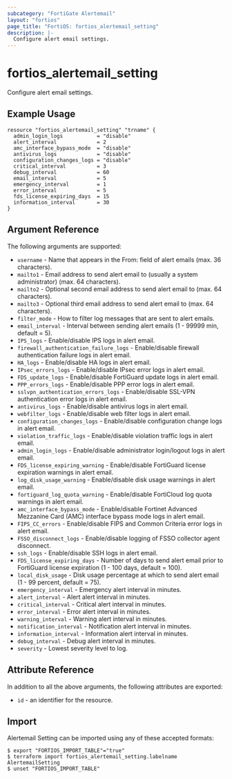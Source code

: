 ```yaml
---
subcategory: "FortiGate Alertemail"
layout: "fortios"
page_title: "FortiOS: fortios_alertemail_setting"
description: |-
  Configure alert email settings.
---
```


# fortios_alertemail_setting
Configure alert email settings.

## Example Usage

```hcl
resource "fortios_alertemail_setting" "trname" {
  admin_login_logs           = "disable"
  alert_interval             = 2
  amc_interface_bypass_mode  = "disable"
  antivirus_logs             = "disable"
  configuration_changes_logs = "disable"
  critical_interval          = 3
  debug_interval             = 60
  email_interval             = 5
  emergency_interval         = 1
  error_interval             = 5
  fds_license_expiring_days  = 15
  information_interval       = 30
}
```

## Argument Reference

The following arguments are supported:

* `username` - Name that appears in the From: field of alert emails (max. 36 characters).
* `mailto1` - Email address to send alert email to (usually a system administrator) (max. 64 characters).
* `mailto2` - Optional second email address to send alert email to (max. 64 characters).
* `mailto3` - Optional third email address to send alert email to (max. 64 characters).
* `filter_mode` - How to filter log messages that are sent to alert emails.
* `email_interval` - Interval between sending alert emails (1 - 99999 min, default = 5).
* `IPS_logs` - Enable/disable IPS logs in alert email.
* `firewall_authentication_failure_logs` - Enable/disable firewall authentication failure logs in alert email.
* `HA_logs` - Enable/disable HA logs in alert email.
* `IPsec_errors_logs` - Enable/disable IPsec error logs in alert email.
* `FDS_update_logs` - Enable/disable FortiGuard update logs in alert email.
* `PPP_errors_logs` - Enable/disable PPP error logs in alert email.
* `sslvpn_authentication_errors_logs` - Enable/disable SSL-VPN authentication error logs in alert email.
* `antivirus_logs` - Enable/disable antivirus logs in alert email.
* `webfilter_logs` - Enable/disable web filter logs in alert email.
* `configuration_changes_logs` - Enable/disable configuration change logs in alert email.
* `violation_traffic_logs` - Enable/disable violation traffic logs in alert email.
* `admin_login_logs` - Enable/disable administrator login/logout logs in alert email.
* `FDS_license_expiring_warning` - Enable/disable FortiGuard license expiration warnings in alert email.
* `log_disk_usage_warning` - Enable/disable disk usage warnings in alert email.
* `fortiguard_log_quota_warning` - Enable/disable FortiCloud log quota warnings in alert email.
* `amc_interface_bypass_mode` - Enable/disable Fortinet Advanced Mezzanine Card (AMC) interface bypass mode logs in alert email.
* `FIPS_CC_errors` - Enable/disable FIPS and Common Criteria error logs in alert email.
* `FSSO_disconnect_logs` - Enable/disable logging of FSSO collector agent disconnect.
* `ssh_logs` - Enable/disable SSH logs in alert email.
* `FDS_license_expiring_days` - Number of days to send alert email prior to FortiGuard license expiration (1 - 100 days, default = 100).
* `local_disk_usage` - Disk usage percentage at which to send alert email (1 - 99 percent, default = 75).
* `emergency_interval` - Emergency alert interval in minutes.
* `alert_interval` - Alert alert interval in minutes.
* `critical_interval` - Critical alert interval in minutes.
* `error_interval` - Error alert interval in minutes.
* `warning_interval` - Warning alert interval in minutes.
* `notification_interval` - Notification alert interval in minutes.
* `information_interval` - Information alert interval in minutes.
* `debug_interval` - Debug alert interval in minutes.
* `severity` - Lowest severity level to log.


## Attribute Reference

In addition to all the above arguments, the following attributes are exported:
* `id` - an identifier for the resource.

## Import

Alertemail Setting can be imported using any of these accepted formats:
```
$ export "FORTIOS_IMPORT_TABLE"="true"
$ terraform import fortios_alertemail_setting.labelname AlertemailSetting
$ unset "FORTIOS_IMPORT_TABLE"
```
